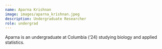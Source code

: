 ```yaml
---
name: Aparna Krishnan
image: images/aparna_krishnan.jpeg
description: Undergraduate Researcher
role: undergrad
---
```

Aparna is an undergraduate at Columbia (‘24) studying biology and applied statistics.
